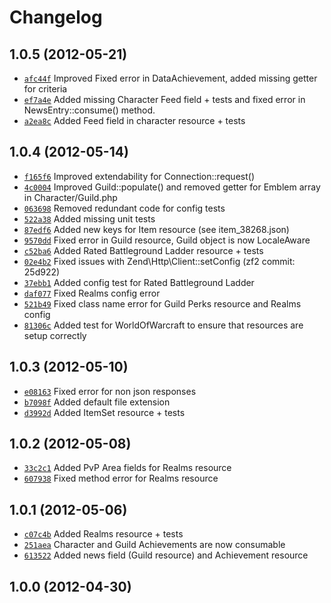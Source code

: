 Changelog
=========

1.0.5 (2012-05-21)
------------------

* [`afc44f`](https://github.com/coss/bnetlib/commit/afc44f) Improved Fixed error in DataAchievement, added missing getter for criteria
* [`ef7a4e`](https://github.com/coss/bnetlib/commit/ef7a4e) Added missing Character Feed field + tests and fixed error in NewsEntry::consume() method.
* [`a2ea8c`](https://github.com/coss/bnetlib/commit/a2ea8c) Added Feed field in character resource + tests

1.0.4 (2012-05-14)
------------------

* [`f165f6`](https://github.com/coss/bnetlib/commit/f165f6) Improved extendability for Connection::request()
* [`4c0004`](https://github.com/coss/bnetlib/commit/4c0004) Improved Guild::populate() and removed getter for Emblem array in Character/Guild.php
* [`063698`](https://github.com/coss/bnetlib/commit/063698) Removed redundant code for config tests
* [`522a38`](https://github.com/coss/bnetlib/commit/522a38) Added missing unit tests
* [`87edf6`](https://github.com/coss/bnetlib/commit/87edf6) Added new keys for Item resource (see item_38268.json)
* [`9570dd`](https://github.com/coss/bnetlib/commit/9570dd) Fixed error in Guild resource, Guild object is now LocaleAware
* [`c52ba6`](https://github.com/coss/bnetlib/commit/c52ba6) Added Rated Battleground Ladder resource + tests
* [`02e4b2`](https://github.com/coss/bnetlib/commit/02e4b2) Fixed issues with Zend\Http\Client::setConfig (zf2 commit: 25d922)
* [`37ebb1`](https://github.com/coss/bnetlib/commit/37ebb1) Added config test for Rated Battleground Ladder
* [`daf077`](https://github.com/coss/bnetlib/commit/daf077) Fixed Realms config error
* [`521b49`](https://github.com/coss/bnetlib/commit/521b49) Fixed class name error for Guild Perks resource and Realms config
* [`81306c`](https://github.com/coss/bnetlib/commit/81306c) Added test for WorldOfWarcraft to ensure that resources are setup correctly


1.0.3 (2012-05-10)
------------------

* [`e08163`](https://github.com/coss/bnetlib/commit/e08163) Fixed error for non json responses
* [`b7098f`](https://github.com/coss/bnetlib/commit/b7098f) Added default file extension
* [`d3992d`](https://github.com/coss/bnetlib/commit/d3992d) Added ItemSet resource + tests


1.0.2 (2012-05-08)
------------------

* [`33c2c1`](https://github.com/coss/bnetlib/commit/33c2c1) Added PvP Area fields for Realms resource
* [`607938`](https://github.com/coss/bnetlib/commit/607938) Fixed method error for Realms resource


1.0.1 (2012-05-06)
------------------

* [`c07c4b`](https://github.com/coss/bnetlib/commit/c07c4b) Added Realms resource + tests
* [`251aea`](https://github.com/coss/bnetlib/commit/251aea) Character and Guild Achievements are now consumable
* [`613522`](https://github.com/coss/bnetlib/commit/613522) Added news field (Guild resource) and Achievement resource


1.0.0 (2012-04-30)
------------------